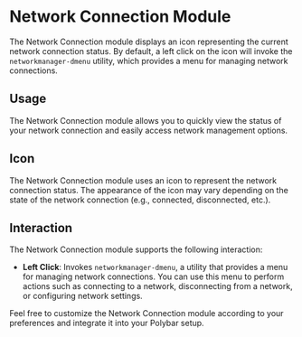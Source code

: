 # Network Connection Module

The Network Connection module displays an icon representing the current network connection status. By default, a left click on the icon will invoke the `networkmanager-dmenu` utility, which provides a menu for managing network connections.

## Usage

The Network Connection module allows you to quickly view the status of your network connection and easily access network management options.

## Icon

The Network Connection module uses an icon to represent the network connection status. The appearance of the icon may vary depending on the state of the network connection (e.g., connected, disconnected, etc.).

## Interaction

The Network Connection module supports the following interaction:

- **Left Click**: Invokes `networkmanager-dmenu`, a utility that provides a menu for managing network connections. You can use this menu to perform actions such as connecting to a network, disconnecting from a network, or configuring network settings.

Feel free to customize the Network Connection module according to your preferences and integrate it into your Polybar setup.
